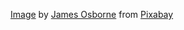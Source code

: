 [Image](https://pixabay.com/photos/code-html-digital-coding-web-1076536/)
by
[James Osborne](https://pixabay.com/users/jamesmarkosborne-1640589/)
from
[Pixabay](https://pixabay.com/)

